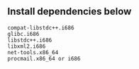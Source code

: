 ## Install dependencies below ##

```
compat-libstdc++.i686
glibc.i686
libstdc++.i686
libxml2.i686
net-tools.x86_64
procmail.x86_64 or i686
```
